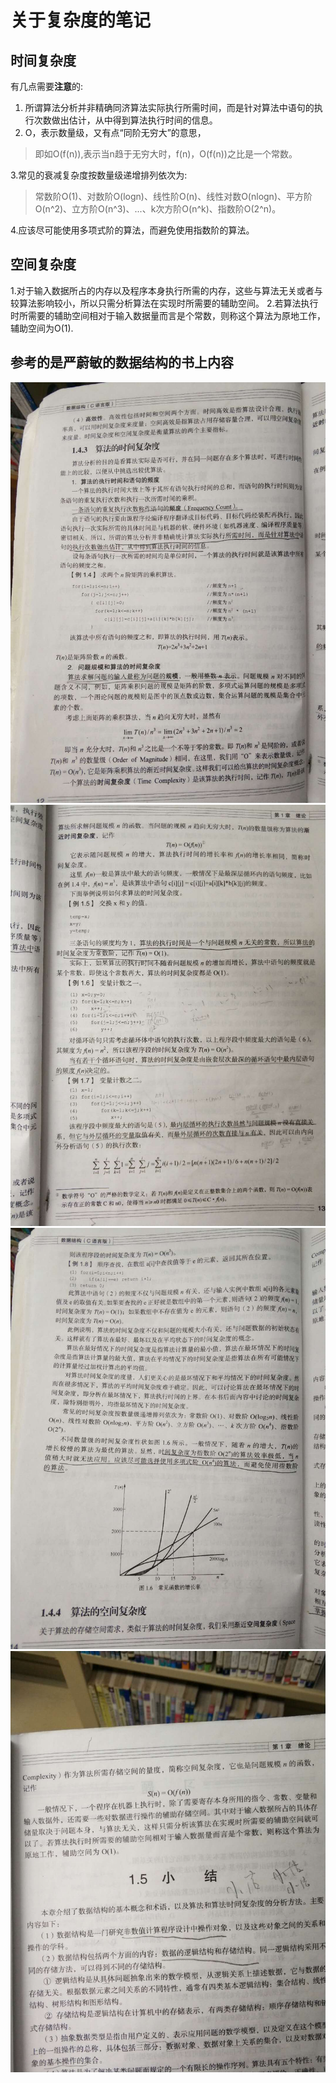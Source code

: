# 关于复杂度的笔记

## 时间复杂度
有几点需要**注意**的:

1. 所谓算法分析并非精确同济算法实际执行所需时间，而是针对算法中语句的执行次数做出估计，从中得到算法执行时间的信息。
2. O，表示数量级，又有点“同阶无穷大”的意思，

>即如O(f(n)),表示当n趋于无穷大时，f(n)，O(f(n))之比是一个常数。

3.常见的衰减复杂度按数量级递增排列依次为:

>常数阶O(1)、对数阶O(logn)、线性阶O(n)、线性对数O(nlogn)、平方阶O(n^2)、立方阶O(n^3)、...、k次方阶O(n^k)、指数阶O(2^n)。

4.应该尽可能使用多项式阶的算法，而避免使用指数阶的算法。


## 空间复杂度

1.对于输入数据所占的内存以及程序本身执行所需的内存，这些与算法无关或者与较算法影响较小，所以只需分析算法在实现时所需要的辅助空间。
2.若算法执行时所需要的辅助空间相对于输入数据量而言是个常数，则称这个算法为原地工作，辅助空间为O(1).



## 参考的是严蔚敏的数据结构的书上内容

![时间复杂度1](time1.jpg)
![时间复杂度2](time2.jpg)
![时间复杂度3](time3.jpg)
![空间复杂度](space.jpg)